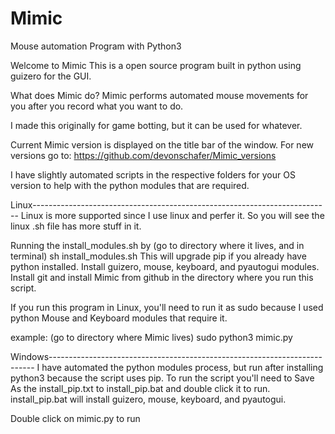 # Mimic
Mouse automation Program with Python3

Welcome to Mimic
This is a open source program built in python using guizero for the GUI.

What does Mimic do?
Mimic performs automated mouse movements for you after you record what you want to do.

I made this originally for game botting, but it can be used for whatever.

Current Mimic version is displayed on the title bar of the window.
For new versions go to:
https://github.com/devonschafer/Mimic_versions

I have slightly automated scripts in the respective folders for your OS version to help with the python
modules that are required.

Linux--------------------------------------------------------------------------
Linux is more supported since I use linux and perfer it. So you will see the linux .sh file has more
stuff in it.

Running the install_modules.sh by (go to directory where it lives, and in terminal)
sh install_modules.sh
This will upgrade pip if you already have python installed.
Install guizero, mouse, keyboard, and pyautogui modules.
Install git and install Mimic from github in the directory where you run this script.

If you run this program in Linux, you'll need to run it as sudo because I used python Mouse and Keyboard modules that require it.

example: (go to directory where Mimic lives) sudo python3 mimic.py

Windows--------------------------------------------------------------------------
I have automated the python modules process, but run after installing python3 because the script uses pip.
To run the script you'll need to Save As the install_pip.txt to install_pip.bat and double click it to run.
install_pip.bat will install guizero, mouse, keyboard, and pyautogui.

Double click on mimic.py to run
